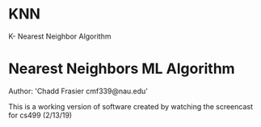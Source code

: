 # KNN
K- Nearest Neighbor Algorithm

<h1>Nearest Neighbors ML Algorithm</h1>
Author: 'Chadd Frasier cmf339@nau.edu'

This is a working version of software created by watching the screencast for cs499 (2/13/19) 
